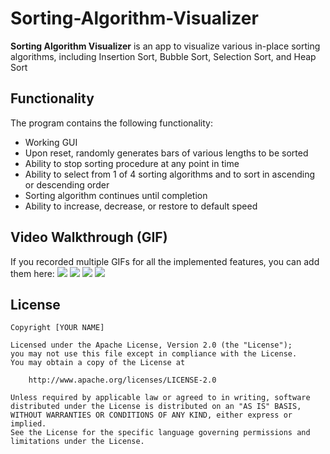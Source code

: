 # Sorting-Algorithm-Visualizer

**Sorting Algorithm Visualizer** is an app to visualize various in-place sorting algorithms, including Insertion Sort, Bubble Sort, Selection Sort, and Heap Sort


## Functionality

The program contains the following functionality:
- Working GUI
- Upon reset, randomly generates bars of various lengths to be sorted
- Ability to stop sorting procedure at any point in time
- Ability to select from 1 of 4 sorting algorithms and to sort in ascending or descending order
- Sorting algorithm continues until completion
- Ability to increase, decrease, or restore to default speed

## Video Walkthrough (GIF)

If you recorded multiple GIFs for all the implemented features, you can add them here:
![](gif1-link-here)
![](gif2-link-here)
![](gif3-link-here)
![](gif4-link-here)

## License

    Copyright [YOUR NAME]

    Licensed under the Apache License, Version 2.0 (the "License");
    you may not use this file except in compliance with the License.
    You may obtain a copy of the License at

        http://www.apache.org/licenses/LICENSE-2.0

    Unless required by applicable law or agreed to in writing, software
    distributed under the License is distributed on an "AS IS" BASIS,
    WITHOUT WARRANTIES OR CONDITIONS OF ANY KIND, either express or implied.
    See the License for the specific language governing permissions and
    limitations under the License.
